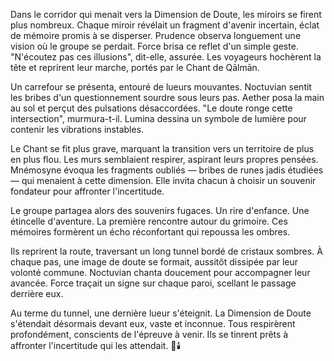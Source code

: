 Dans le corridor qui menait vers la Dimension de Doute, les miroirs se firent plus nombreux.
Chaque miroir révélait un fragment d'avenir incertain, éclat de mémoire promis à se disperser.
Prudence observa longuement une vision où le groupe se perdait.
Force brisa ce reflet d'un simple geste.
"N'écoutez pas ces illusions", dit-elle, assurée.
Les voyageurs hochèrent la tête et reprirent leur marche, portés par le Chant de Qālmān.

Un carrefour se présenta, entouré de lueurs mouvantes.
Noctuvian sentit les bribes d'un questionnement sourdre sous leurs pas.
Aether posa la main au sol et perçut des pulsations désaccordées.
"Le doute ronge cette intersection", murmura-t-il.
Lumina dessina un symbole de lumière pour contenir les vibrations instables.

Le Chant se fit plus grave, marquant la transition vers un territoire de plus en plus flou.
Les murs semblaient respirer, aspirant leurs propres pensées.
Mnémosyne évoqua les fragments oubliés — bribes de runes jadis étudiées — qui menaient à cette dimension.
Elle invita chacun à choisir un souvenir fondateur pour affronter l'incertitude.

Le groupe partagea alors des souvenirs fugaces.
Un rire d'enfance.
Une étincelle d'aventure.
La première rencontre autour du grimoire.
Ces mémoires formèrent un écho réconfortant qui repoussa les ombres.

Ils reprirent la route, traversant un long tunnel bordé de cristaux sombres.
À chaque pas, une image de doute se formait, aussitôt dissipée par leur volonté commune.
Noctuvian chanta doucement pour accompagner leur avancée.
Force traçait un signe sur chaque paroi, scellant le passage derrière eux.

Au terme du tunnel, une dernière lueur s'éteignit.
La Dimension de Doute s'étendait désormais devant eux, vaste et inconnue.
Tous respirèrent profondément, conscients de l'épreuve à venir.
Ils se tinrent prêts à affronter l'incertitude qui les attendait.
🌌🕯️
